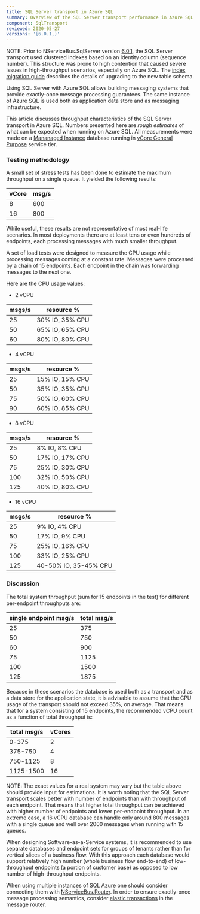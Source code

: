 ```yaml
---
title: SQL Server transport in Azure SQL
summary: Overview of the SQL Server transport performance in Azure SQL
component: SqlTransport
reviewed: 2020-05-27
versions: '[6.0.1,)'
---
```


NOTE: Prior to NServiceBus.SqlServer version [6.0.1](https://github.com/Particular/NServiceBus.SqlServer/releases/tag/6.0.1), the SQL Server transport used clustered indexes based on an identity column (sequence number). This structure was prone to high contention that caused severe issues in high-throughput scenarios, especially on Azure SQL. The [index migration guide](/transports/upgrades/sqlserver-non-clustered-idx.md) describes the details of upgrading to the new table schema. 

Using SQL Server with Azure SQL allows building messaging systems that provide exactly-once message processing guarantees. The same instance of Azure SQL is used both as application data store and as messaging infrastructure. 

This article discusses throughput characteristics of the SQL Server transport in Azure SQL. Numbers presented here are *rough estimates* of what can be expected when running on Azure SQL. All measurements were made on a [Mananaged Instance](https://docs.microsoft.com/en-us/azure/sql-database/sql-database-managed-instance) database running in [vCore General Purpose](https://docs.microsoft.com/en-us/azure/sql-database/sql-database-service-tiers-vcore?tabs=azure-portal) service tier.

### Testing methodology

A small set of stress tests has been done to estimate the maximum throughput on a single queue. It yielded the following results:

| vCore | msg/s|
|-|-|
|8|600|
|16|800|


While useful, these results are not representative of most real-life scenarios. In most deployments there are at least tens or even hundreds of endpoints, each processing messages with much smaller throughput.

A set of load tests were designed to measure the CPU usage while processing messages coming at a constant rate. Messages were processed by a chain of 15 endpoints. Each endpoint in the chain was forwarding messages to the next one.

Here are the CPU usage values:

* 2 vCPU

| msgs/s | resource % |
|-|-|
|25 | 30% IO, 35% CPU|
|50 | 65% IO, 65% CPU|
|60 | 80% IO, 80% CPU|

* 4 vCPU

| msgs/s | resource % |
|-|-|
|25 | 15% IO, 15% CPU|
|50 | 35% IO, 35% CPU|
|75 | 50% IO, 60% CPU|
|90 | 60% IO, 85% CPU| 

* 8 vCPU

| msgs/s | resource % |
|-|-|
|25 | 8% IO, 8% CPU|
|50 | 17% IO, 17% CPU|
|75 | 25% IO, 30% CPU|
|100 | 32% IO, 50% CPU|
|125 | 40% IO, 80% CPU|

* 16 vCPU

| msgs/s | resource % |
|-|-|
|25 | 9% IO, 4% CPU|
|50 | 17% IO, 9% CPU|
|75 | 25% IO, 16% CPU|
|100 | 33% IO, 25% CPU|
|125 | 40-50% IO, 35-45% CPU|

### Discussion

The total system throughput (sum for 15 endpoints in the test) for different per-endpoint throughputs are:

| single endpoint msg/s | total msg/s |
|-|-|
|25 | 375 |
|50 | 750 |
|60 | 900 |
|75 | 1125 |
|100 | 1500 |
|125 | 1875 |

Because in these scenarios the database is used both as a transport and as a data store for the application state, it is advisable to assume that the CPU usage of the transport should not exceed 35%, on average. That means that for a system consisting of 15 endpoints, the recommended vCPU count as a function of total throughput is:

| total msg/s | vCores |
|-|-|
|0-375 | 2  |
|375-750 | 4  |
|750-1125 | 8  |
|1125-1500 | 16  |

NOTE: The exact values for a real system may vary but the table above should provide input for estimations. It is worth noting that the SQL Server transport scales better with number of endpoints than with throughput of each endpoint. That means that higher total throughput can be achieved with higher number of endpoints and lower per-endpoint throughput. In an extreme case, a 16 vCPU database can handle only around 800 messages with a single queue and well over 2000 messages when running with 15 queues.

When designing Software-as-a-Service systems, it is recommended to use separate databases and endpoint sets for groups of tenants rather than for vertical slices of a business flow. With this approach each database would support relatively high number (whole business flow end-to-end) of low-throughput endpoints (a portion of customer base) as opposed to low number of high-throughput endpoints.

When using multiple instances of SQL Azure one should consider connecting them with [NServiceBus.Router](/nservicebus/router/). In order to ensure exactly-once message processing semantics, consider [elastic transactions](https://docs.microsoft.com/en-us/azure/sql-database/sql-database-elastic-transactions-overview) in the message router.
